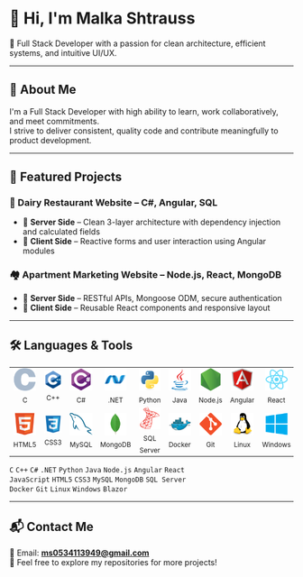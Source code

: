 # 👋 Hi, I'm Malka Shtrauss

🎯 Full Stack Developer with a passion for clean architecture, efficient systems, and intuitive UI/UX.

---

## 🌟 About Me

I'm a Full Stack Developer with high ability to learn, work collaboratively, and meet commitments.  
I strive to deliver consistent, quality code and contribute meaningfully to product development.

---

## 📁 Featured Projects

### 🧀 Dairy Restaurant Website – C#, Angular, SQL
- 🔗 **Server Side** – Clean 3-layer architecture with dependency injection and calculated fields  
- 🔗 **Client Side** – Reactive forms and user interaction using Angular modules

### 🏘 Apartment Marketing Website – Node.js, React, MongoDB
- 🔗 **Server Side** – RESTful APIs, Mongoose ODM, secure authentication  
- 🔗 **Client Side** – Reusable React components and responsive layout

---

## 🛠️ Languages & Tools

<p align="center">
  <table>
    <tr>
      <td align="center"><img src="https://raw.githubusercontent.com/devicons/devicon/master/icons/c/c-original.svg" width="40"/><br/><sub>C</sub></td>
      <td align="center"><img src="https://raw.githubusercontent.com/devicons/devicon/master/icons/cplusplus/cplusplus-original.svg" width="40"/><br/><sub>C++</sub></td>
      <td align="center"><img src="https://raw.githubusercontent.com/devicons/devicon/master/icons/csharp/csharp-original.svg" width="40"/><br/><sub>C#</sub></td>
      <td align="center"><img src="https://raw.githubusercontent.com/devicons/devicon/master/icons/dot-net/dot-net-original.svg" width="40"/><br/><sub>.NET</sub></td>
      <td align="center"><img src="https://raw.githubusercontent.com/devicons/devicon/master/icons/python/python-original.svg" width="40"/><br/><sub>Python</sub></td>
      <td align="center"><img src="https://raw.githubusercontent.com/devicons/devicon/master/icons/java/java-original.svg" width="40"/><br/><sub>Java</sub></td>
      <td align="center"><img src="https://raw.githubusercontent.com/devicons/devicon/master/icons/nodejs/nodejs-original.svg" width="40"/><br/><sub>Node.js</sub></td>
      <td align="center"><img src="https://raw.githubusercontent.com/devicons/devicon/master/icons/angularjs/angularjs-original.svg" width="40"/><br/><sub>Angular</sub></td>
      <td align="center"><img src="https://raw.githubusercontent.com/devicons/devicon/master/icons/react/react-original.svg" width="40"/><br/><sub>React</sub></td>
      <td align="center"><img src="https://raw.githubusercontent.com/devicons/devicon/master/icons/javascript/javascript-original.svg" width="40"/><br/><sub>JavaScript</sub></td>
    </tr>
    <tr>
      <td align="center"><img src="https://raw.githubusercontent.com/devicons/devicon/master/icons/html5/html5-original.svg" width="40"/><br/><sub>HTML5</sub></td>
      <td align="center"><img src="https://raw.githubusercontent.com/devicons/devicon/master/icons/css3/css3-original.svg" width="40"/><br/><sub>CSS3</sub></td>
      <td align="center"><img src="https://raw.githubusercontent.com/devicons/devicon/master/icons/mysql/mysql-original.svg" width="40"/><br/><sub>MySQL</sub></td>
      <td align="center"><img src="https://raw.githubusercontent.com/devicons/devicon/master/icons/mongodb/mongodb-original.svg" width="40"/><br/><sub>MongoDB</sub></td>
      <td align="center"><img src="https://raw.githubusercontent.com/devicons/devicon/master/icons/microsoftsqlserver/microsoftsqlserver-plain.svg" width="40"/><br/><sub>SQL Server</sub></td>
      <td align="center"><img src="https://raw.githubusercontent.com/devicons/devicon/master/icons/docker/docker-original.svg" width="40"/><br/><sub>Docker</sub></td>
      <td align="center"><img src="https://raw.githubusercontent.com/devicons/devicon/master/icons/git/git-original.svg" width="40"/><br/><sub>Git</sub></td>
      <td align="center"><img src="https://raw.githubusercontent.com/devicons/devicon/master/icons/linux/linux-original.svg" width="40"/><br/><sub>Linux</sub></td>
      <td align="center"><img src="https://raw.githubusercontent.com/devicons/devicon/master/icons/windows8/windows8-original.svg" width="40"/><br/><sub>Windows</sub></td>
      <td align="center"><img src="https://raw.githubusercontent.com/devicons/devicon/master/icons/blazor/blazor-original.svg" width="40"/><br/><sub>Blazor</sub></td>
    </tr>
  </table>
</p>


`C` `C++` `C#` `.NET` `Python` `Java` `Node.js` `Angular` `React`  
`JavaScript` `HTML5` `CSS3` `MySQL` `MongoDB` `SQL Server`  
`Docker` `Git` `Linux` `Windows` `Blazor`

---

## 📬 Contact Me

📧 Email: **ms0534113949@gmail.com**  
📁 Feel free to explore my repositories for more projects!
